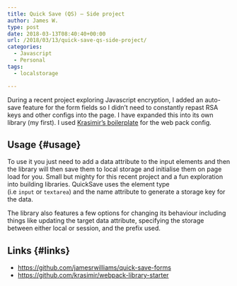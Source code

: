 ```yaml
---
title: Quick Save (QS) – Side project
author: James W.
type: post
date: 2018-03-13T08:40:40+00:00
url: /2018/03/13/quick-save-qs-side-project/
categories:
  - Javascript
  - Personal
tags:
  - localstorage

---
```

During a recent project exploring Javascript encryption, I added an auto-save feature for the form fields so I didn&#8217;t need to constantly repast RSA keys and other configs into the page. I have expanded this into its own library (my first). I used [Krasimir&#8217;s boilerplate][1] for the web pack config.

## Usage {#usage}

To use it you just need to add a data attribute to the input elements and then the library will then save them to local storage and initialise them on page load for you. Small but mighty for this recent project and a fun exploration into building libraries. QuickSave uses the element type (i.e `input` or `textarea`) and the name attribute to generate a storage key for the data.

The library also features a few options for changing its behaviour including things like updating the target data attribute, specifying the storage between either local or session, and the prefix used.

## Links {#links}

  * <https://github.com/jamesrwilliams/quick-save-forms>
  * <https://github.com/krasimir/webpack-library-starter>

 [1]: https://github.com/krasimir/webpack-library-starter